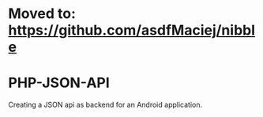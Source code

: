 # Moved to: https://github.com/asdfMaciej/nibble

# PHP-JSON-API
Creating a JSON api as backend for an Android application.
